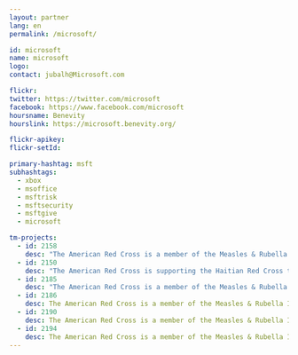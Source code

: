 ```yaml
---
layout: partner
lang: en
permalink: /microsoft/

id: microsoft
name: microsoft
logo:
contact: jubalh@Microsoft.com

flickr:
twitter: https://twitter.com/microsoft
facebook: https://www.facebook.com/microsoft
hoursname: Benevity
hourslink: https://microsoft.benevity.org/

flickr-apikey:
flickr-setId:

primary-hashtag: msft
subhashtags:
  - xbox
  - msoffice
  - msftrisk
  - msftsecurity
  - msftgive
  - microsoft

tm-projects:
  - id: 2158
    desc: "The American Red Cross is a member of the Measles & Rubella Initiative, which seeks to eliminate these diseases. We will be conducting a measles campaign in Malawi in spring 2017. This task will create a basemap of the area in order to help Red Cross teams to plan logistics and prepare for mobile data collection and field mapping in the areas. We will initially focus on these areas of Lilongwe."
  - id: 2150
    desc: "The American Red Cross is supporting the Haitian Red Cross to extend health services delivery and improve health outcomes by providing the population with equitable access to primary health services. One key element of this strategy is to increase the availability of professional health resources by training and deploying 10,000 ASCP. The Haitian Red Cross seeks to improve the effectiveness and efficiency of the services expected of this initiative and to build health resilience capacity at the community levels by leveraging its country-wide network of volunteers."
  - id: 2185
    desc: "The American Red Cross is a member of the Measles & Rubella Initiative, which seeks to eliminate these diseases. We will be conducting a measles campaign in Malawi in spring 2017. This task will create a basemap of the area in order to help Red Cross teams to plan logistics and prepare for mobile data collection and field mapping in the areas."
  - id: 2186
    desc: The American Red Cross is a member of the Measles & Rubella Initiative, which seeks to eliminate these diseases. We will be conducting a measles campaign in Malawi in spring 2017. This task will create a basemap of the area in order to help Red Cross teams to plan logistics and prepare for mobile data collection and field mapping in the areas. We will initially focus on these areas of Lilongwe.
  - id: 2190
    desc: The American Red Cross is a member of the Measles & Rubella Initiative, which seeks to eliminate these diseases. We will be conducting a measles campaign in Malawi in spring 2017. This task will create a basemap of the area in order to help Red Cross teams to plan logistics and prepare for mobile data collection and field mapping in the areas. We will initially focus on these areas of Lilongwe.
  - id: 2194
    desc: The American Red Cross is a member of the Measles & Rubella Initiative, which seeks to eliminate these diseases. We will be conducting a measles campaign in Malawi in spring 2017. This task will create a basemap of the area in order to help Red Cross teams to plan logistics and prepare for mobile data collection and field mapping in the areas. We will initially focus on these areas of Lilongwe.
---
```

